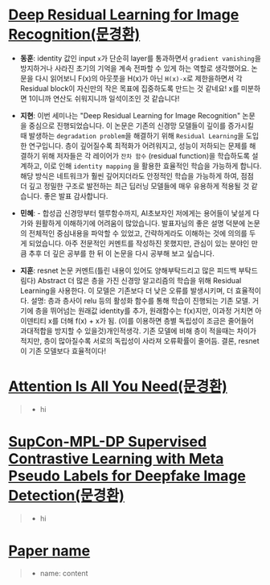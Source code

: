 # [Deep Residual Learning for Image Recognition(문경환)](../pdfs/Deep_Residual_Learning_for_Image_Recognition.pdf)
* <strong>동훈</strong>: identity 값인 input `x`가 단순히 layer를 통과하면서 `gradient vanishing`을 방지하거나 사라진 초기의 기억을 계속 전파할 수 있게 하는 역할로 생각했어요. 논문을 다시 읽어보니 F(x)의 아웃풋을 H(x)가 아닌 `H(x)-x`로 제한을하면서 각 Residual block이 자신만의 작은 목표에 집중하도록 만드는 것 같네요! x를 미분하면 1이니까 연산도 쉬워지니까 일석이조인 것 같습니다!

* <strong>지현</strong>: 이번 세미나는 "Deep Residual Learning for Image Recognition" 논문을 중심으로 진행되었습니다. 이 논문은 기존의 신경망 모델들이 깊이를 증가시킬 때 발생하는 `degradation problem`을 해결하기 위해 `Residual Learning`을 도입한 연구입니다. 층이 깊어질수록 최적화가 어려워지고, 성능이 저하되는 문제를 해결하기 위해 저자들은 각 레이어가 `잔차 함수` (residual function)을 학습하도록 설계하고, 이로 인해 `identity mapping` 을 활용한 효율적인 학습을 가능하게 합니다. 해당 방식은 네트워크가 훨씬 깊어지더라도 안정적인 학습을 가능하게 하여, 점점 더 깊고 정밀한 구조로 발전하는 최근 딥러닝 모델들에 매우 유용하게 적용될 것 같습니다. 좋은 발표 감사합니다.

* <strong>민혜</strong>: - 합성곱 신경망부터 렐루함수까지, AI초보자인 저에게는 용어들이 낯설게 다가와 원활하게 이해하기에 어려움이 많았습니다. 발표자님의 좋은 설명 덕분에 논문의 전체적인 중심내용을 파악할 수 있었고, 간략하게라도 이해하는 것에 의의를 두게 되었습니다. 아주 전문적인 커멘트를 작성하진 못했지만, 관심이 있는 분야인 만큼 추후 더 깊은 공부를 한 뒤 이 논문을 다시 공부해 보고 싶습니다.

* <strong>지훈</strong>: resnet 논문 커멘트(틀린 내용이 있어도 양해부탁드리고 많은 피드백 부탁드림다)
Abstract 더 많은 층을 가진 신경망 알고리즘의 학습을 위해 Residual Learning을 사용한다. 이 모델은 기존보다 더 낮은 오류를 발생시키며, 더 효율적이다.
설명: 층과 층사이 relu 등의 활성화 함수를 통해 학습이 진행되는 기존 모델. 거기에 층을 뛰어넘는 원래값 identity를 추가, 원래함수는 f(x)지만, 이과정 거치면 아이덴티티 x를 더해 f(x) + x가 됨. (이를 이용하면 층별 독립성이 조금은 줄어들어 과대적합을 방지할 수 있을것)개인적생각. 
기존 모델에 비해 층이 적을때는 차이가 적지만, 층이 많아질수록 서로의 독립성이 사라져 오류확률이 줄어듬.
결론, resnet이 기존 모델보다 효율적이다!

# [Attention Is All You Need(문경환)](../pdfs/Attention_is_all_you_need.pdf)
> * hi

# [SupCon-MPL-DP Supervised Contrastive Learning with Meta Pseudo Labels for Deepfake Image Detection(문경환)](../pdfs/supcon_mpl.pdf)
> * hi

# [Paper name](../pdfs/name)
> * name: content
